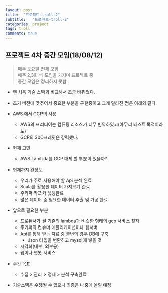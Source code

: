 ```yaml
---
layout: post
title:  "프로젝트-troll-2"
subtitle:   "프로젝트-troll-2"
categories: project
tags: troll
comments: true
---
```


## 프로젝트 4차 중간 모임(18/08/12)

> 매주 토요일 전체 모임  
> 매주 2,3회 씩 모임을 가지며 프로젝트 중  
> 중간 모임은 정리하지 못함

- 맨 처음 기술 스택과 비교해서 조금 바뀌었다.
- 초기 버전에 맞추어서 중요한 부분을 구현중이고 크게 달라진 점은 아래와 같다

- AWS 에서 GCP의 사용
	- AWS의 프리티어는 컴퓨팅 리소스가 너무 빈약하였고(아무리 테스트 목적이라도)
	- GCP의 300크레딧은 강력했다.

- 현재 고민
	- AWS Lambda를 GCP 대체 할 부분이 있을까?  

- 현재까지 완성도
	- 우리가 주로 사용해야 할 Api 분석 완료
	- Scala를 활용한 데이터 가져오기 완료
	- 주키퍼 카프카 셋팅완료
	- 많은 데이터 중 필요한 데이터 추출 및 가공 완료

- 앞으로 필요한 부분
	- 프로듀서가 될 기존의 lambda과 비슷한 형태의 gcp 서비스 찾자
	- 주키퍼의 컨슈머 애플리케이션이나 웹서버
	- Api를 통해 받는 자료 중 불변의 경우 DB에 구축
		- Json 타입을 변환하고 mysql에 넣을 것
	- 시각화(내부, 외부용)
	- 웹이나 챗봇 서비스

- 주간 목표
	- 수집 > 관리 > 정제 > 분석 구축완료

- 기술스택은 수정될 수 있으니 최종은 나중에 올릴 예정
